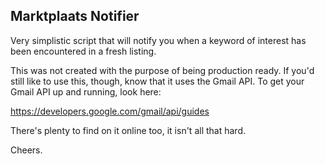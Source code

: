 ## Marktplaats Notifier

Very simplistic script that will notify you when a keyword of interest has been encountered
in a fresh listing.

This was not created with the purpose of being production ready. If you'd still like to use this, though, know that it uses the Gmail API. To get your Gmail API up and running, look here:  

https://developers.google.com/gmail/api/guides  
  
There's plenty to find on it online too, it isn't all that hard.  
  
Cheers.



